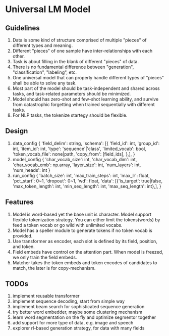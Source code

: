 
# Universal LM Model

## Guidelines
1. Data is some kind of structure comprised of multiple "pieces" of different types and meaning.
2. Different "pieces" of one sample have inter-relationships with each other.
3. Task is about filling in the blank of different "pieces" of data.
4. There is no fundamental difference between "generation", "classification", "labeling", etc.
5. One universal model that can properly handle different types of "pieces" shall be able to solve any task.
6. Most part of the model should be task-independent and shared across tasks, and task-related parameters should be minimized.
7. Model should has zero-shot and few-shot learning ability, and survive from catastrophic forgetting when trained sequentially with different tasks.
7. For NLP tasks, the tokenize startegy should be flexible.

## Design
1. data_config
{
    'field_delim': string, 
    'schema': \[{
        'field_id': int,
        'group_id': int,
        'item_id': int,
        'type': 'sequence'|'class',
        'limited_vocab': bool,
        'token_vocab_file': none|path,
        'copy_from': \[field_ids],
        },],
}
2. model_config
{
    'char_vocab_size': int,
    'char_vocab_dim': int,
    'char_vocab_emb': np.array,
    'layer_size': int,
    'num_layers': int,
    'num_heads': int
}
3. run_config
{
    'batch_size': int,
    'max_train_steps': int,
    'max_lr': float,
    'pct_start': 0~1,
    'dropout': 0~1,
    'wd': float,
    'data': \[{'is_target': true|false, 'max_token_length': int, 'min_seq_length': int, 'max_seq_length': int},],
}

## Features
1. Model is word-based yet the base unit is character. Model support flexible tokenization strategy. You can either limit the tokens(words) by feed a token vocab or go wild with unlimited vocabs.
2. Model has a speller module to generate tokens if no token vocab is provided.
3. Use transformer as encoder, each slot is defined by its field, position, and token.
4. Field embeds have control on the attention part. When model is freezed, we only train the field embeds.
5. Matcher takes the token embeds and token encodes of candidates to match, the later is for copy-mechanism.

## TODOs
1. implement reusable transformer
2. implement sequence decoding, start from simple way
3. implement beam search for sophisticated sequence generation
4. try better word embedder, maybe some clustering mechanism
5. learn word segmentation on the fly and optimize segmentor together
6. add support for more type of data, e.g. image and speech
7. explorer rl-based generation strategy, for data with many fields
